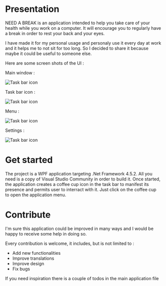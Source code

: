 ﻿# Presentation
NEED A BREAK is an application intended to help you take care of your health while you work on a computer. 
It will encourage you to regularly have a break in order to rest your back and your eyes.

I have made it for my personal usage and personaly use it every day at work and it helps me to not sit for too long. So I decided to share it because maybe it could be useful to someone else.

Here are some screen shots of the UI :

Main window :

![Task bar icon](https://nabr.blob.core.windows.net/nab/main.jpg)

Task bar icon : 

![Task bar icon](https://nabr.blob.core.windows.net/nab/taskbar.jpg)

Menu : 

![Task bar icon](https://nabr.blob.core.windows.net/nab/menu.jpg)

Settings :

![Task bar icon](https://nabr.blob.core.windows.net/nab/settings.jpg)

# Get started
The project is a WPF application targeting .Net Framework 4.5.2. All you need is a copy of Visual Studio Community in order to build it.
Once started, the application creates a coffee cup icon in the task bar to manifest its presence and permits user to interract with it. 
Just click on the coffee cup to open the application menu.

# Contribute
I'm sure this application could be improved in many ways and I would be happy to receive some help in doing so. 

Every contribution is welcome, it includes, but is not limited to :
* Add new functionalities
* Improve translations
* Improve design
* Fix bugs

If you need inspiration there is a couple of todos in the main application file
